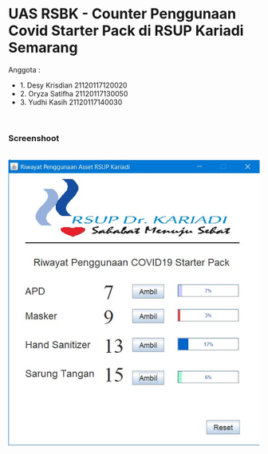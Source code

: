 # UAS RSBK - Counter Penggunaan Covid Starter Pack di RSUP Kariadi Semarang
  <p> Anggota : </p>
  <ul>
  <li> 1. Desy Krisdian	21120117120020 </li>
  <li> 2. Oryza Satifha	21120117130050 </li>
  <li> 3. Yudhi Kasih	21120117140030 </li>
  </ul>
  </br>
  <h3> Screenshoot </h3> </br>
<img src="1.jpg">
